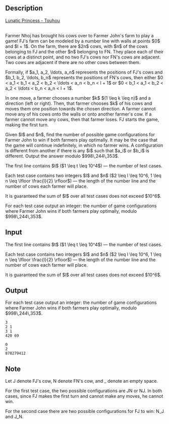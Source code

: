 ## Description

<div><div class="epigraph"><div class="epigraph-text"><span class="tex-font-style-it"><a href="https://soundcloud.com/p92402/kaguyas-theme-lunatic-princess">Lunatic Princess - Touhou</a></span></div><div class="epigraph-source">⠀</div></div><p>Farmer Nhoj has brought his cows over to Farmer John's farm to play a game! FJ's farm can be modeled by a number line with walls at points $0$ and $l + 1$. On the farm, there are $2n$ cows, with $n$ of the cows belonging to FJ and the other $n$ belonging to FN. They place each of their cows at a distinct point, and no two FJ's cows nor FN's cows are adjacent. Two cows are adjacent if there are no other cows between them. </p><p>Formally, if $a_1, a_2, \ldots, a_n$ represents the positions of FJ's cows and $b_1, b_2, \ldots, b_n$ represents the positions of FN's cows, then either $0 &lt; a_1 &lt; b_1 &lt; a_2 &lt; b_2 &lt; \ldots &lt; a_n &lt; b_n &lt; l + 1$ or $0 &lt; b_1 &lt; a_1 &lt; b_2 &lt; a_2 &lt; \ldots &lt; b_n &lt; a_n &lt; l + 1$.</p><p>In one move, a farmer chooses a number $k$ $(1 \leq k \leq n)$ and a direction (left or right). Then, that farmer chooses $k$ of his cows and moves them one position towards the chosen direction. A farmer cannot move any of his cows onto the walls or onto another farmer's cow. If a farmer cannot move any cows, then that farmer loses. FJ starts the game, making the first turn.</p><p>Given $l$ and $n$, find the number of possible game configurations for Farmer John to win if both farmers play optimally. It may be the case that the game will continue indefinitely, in which no farmer wins. A configuration is different from another if there is any $i$ such that $a_i$ or $b_i$ is different. Output the answer modulo $998\,244\,353$.</p></div><div class="input-specification"><p>The first line contains $t$ ($1 \leq t \leq 10^4$)&nbsp;— the number of test cases.</p><p>Each test case contains two integers $l$ and $n$ ($2 \leq l \leq 10^6, 1 \leq n \leq \lfloor \frac{l}{2} \rfloor$)&nbsp;— the length of the number line and the number of cows each farmer will place.</p><p>It is guaranteed the sum of $l$ over all test cases does not exceed $10^6$.</p></div><div class="output-specification"><p>For each test case output an integer: the number of game configurations where Farmer John wins if both farmers play optimally, modulo $998\,244\,353$.</p></div>

## Input

<p>The first line contains $t$ ($1 \leq t \leq 10^4$)&nbsp;— the number of test cases.</p><p>Each test case contains two integers $l$ and $n$ ($2 \leq l \leq 10^6, 1 \leq n \leq \lfloor \frac{l}{2} \rfloor$)&nbsp;— the length of the number line and the number of cows each farmer will place.</p><p>It is guaranteed the sum of $l$ over all test cases does not exceed $10^6$.</p>

## Output

<p>For each test case output an integer: the number of game configurations where Farmer John wins if both farmers play optimally, modulo $998\,244\,353$.</p>





```input1|2,4
3
2 1
3 1
420 69
```




```output1
0
2
870279412
```



## Note

<p>Let <span class="tex-font-style-tt">J</span> denote FJ's cow, <span class="tex-font-style-tt">N</span> denote FN's cow, and <span class="tex-font-style-tt">_</span> denote an empty space.</p><p>For the first test case, the two possible configurations are <span class="tex-font-style-tt">JN</span> or <span class="tex-font-style-tt">NJ</span>. In both cases, since FJ makes the first turn and cannot make any moves, he cannot win.</p><p>For the second case there are two possible configurations for FJ to win: <span class="tex-font-style-tt">N_J</span> and <span class="tex-font-style-tt">J_N</span>.</p>
